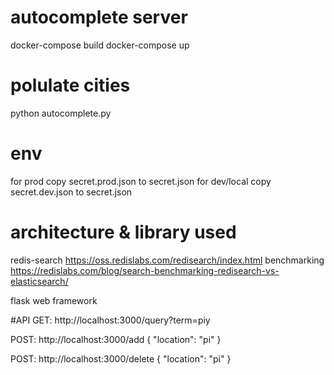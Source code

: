 # autocomplete server
docker-compose build
docker-compose up

# polulate cities
python autocomplete.py

# env
for prod copy secret.prod.json to secret.json
for dev/local copy secret.dev.json to secret.json

# architecture & library used
redis-search
https://oss.redislabs.com/redisearch/index.html
benchmarking
https://redislabs.com/blog/search-benchmarking-redisearch-vs-elasticsearch/

flask web framework

#API
GET: http://localhost:3000/query?term=piy

POST: http://localhost:3000/add
{
	"location": "pi"
}

POST: http://localhost:3000/delete
{
	"location": "pi"
}




